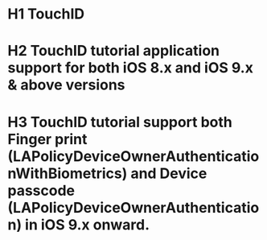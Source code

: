 # H1 TouchID
# H2 TouchID tutorial application support for both iOS 8.x and iOS 9.x & above versions
# H3 TouchID tutorial support both Finger print (LAPolicyDeviceOwnerAuthenticationWithBiometrics) and Device passcode (LAPolicyDeviceOwnerAuthentication) in iOS 9.x onward.
